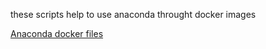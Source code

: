 these scripts help to use anaconda throught docker images

[Anaconda docker files](https://github.com/ContinuumIO/docker-images)
